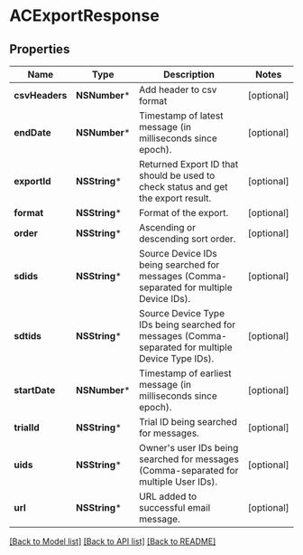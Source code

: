 # ACExportResponse

## Properties
Name | Type | Description | Notes
------------ | ------------- | ------------- | -------------
**csvHeaders** | **NSNumber*** | Add header to csv format | [optional] 
**endDate** | **NSNumber*** | Timestamp of latest message (in milliseconds since epoch). | [optional] 
**exportId** | **NSString*** | Returned Export ID that should be used to check status and get the export result. | [optional] 
**format** | **NSString*** | Format of the export. | [optional] 
**order** | **NSString*** | Ascending or descending sort order. | [optional] 
**sdids** | **NSString*** | Source Device IDs being searched for messages (Comma-separated for multiple Device IDs). | [optional] 
**sdtids** | **NSString*** | Source Device Type IDs being searched for messages (Comma-separated for multiple Device Type IDs). | [optional] 
**startDate** | **NSNumber*** | Timestamp of earliest message (in milliseconds since epoch). | [optional] 
**trialId** | **NSString*** | Trial ID being searched for messages. | [optional] 
**uids** | **NSString*** | Owner&#39;s user IDs being searched for messages (Comma-separated for multiple User IDs). | [optional] 
**url** | **NSString*** | URL added to successful email message. | [optional] 

[[Back to Model list]](../README.md#documentation-for-models) [[Back to API list]](../README.md#documentation-for-api-endpoints) [[Back to README]](../README.md)


